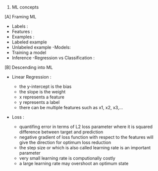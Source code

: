 1. ML concepts

[A] Framing ML
- Labels :
- Features :
- Examples :
 - Labeled example
 - Unlabeled example
-Models:
 - Training a model
 - Inference
-Regression vs Classification :

[B] Descending into ML
- Linear Regression :
  - the y-intercept is the bias 
  - the slope is the weight 
  - x represents a feature
  - y represents a label
  - there can be multiple features such as x1, x2, x3,...
 
- Loss :
  - quantifing error in terms of L2 loss parameter where it is squared difference between target and prediction
  - negative gradient of loss function with respect to the features will give the direction for optimum loss reduction
  - the step size or which is also called learning rate is an important parameter
   - very small learning rate is computionally costly
   - a large learning rate may overshoot an optimum state
   
